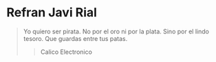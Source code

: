 # Refran Javi Rial


>Yo quiero ser pirata.
>No por el oro ni por la plata.
>Sino por el lindo tesoro.
>Que guardas entre tus patas.
>>Calico Electronico

